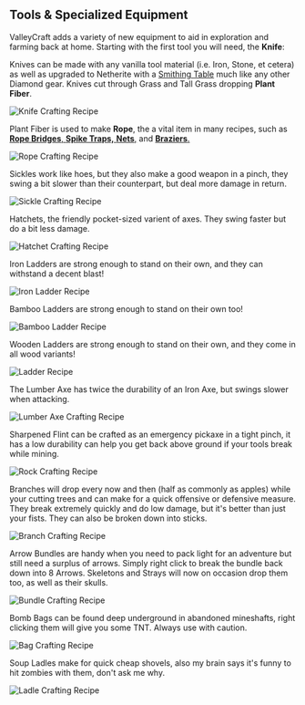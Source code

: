## Tools & Specialized Equipment

ValleyCraft adds a variety of new equipment to aid in exploration and farming back at home. Starting with the first tool you will need, the **Knife**:

Knives can be made with any vanilla tool material (i.e. Iron, Stone, et cetera) as well as upgraded to Netherite with a [Smithing Table](https://minecraft.fandom.com/wiki/Smithing_Table) much like any other Diamond gear. Knives cut through Grass and Tall Grass dropping **Plant Fiber**.

![Knife Crafting Recipe](https://github.com/l1nkl3/ValleyCraft/blob/gh-pages/wiki-images/knife.png)

Plant Fiber is used to make **Rope**, the a vital item in many recipes, such as [**Rope Bridges**, **Spike Traps,** **Nets**,](https://github.com/l1nkl3/ValleyCraft/blob/gh-pages/bridges.md) and [**Braziers**.](https://github.com/l1nkl3/ValleyCraft/blob/gh-pages/lights.md)

![Rope Crafting Recipe](https://github.com/l1nkl3/ValleyCraft/blob/gh-pages/wiki-images/rope.png)

Sickles work like hoes, but they also make a good weapon in a pinch, they swing a bit slower than their counterpart, but deal more damage in return.

![Sickle Crafting Recipe](https://github.com/l1nkl3/ValleyCraft/blob/gh-pages/wiki-images/sickle.png)

Hatchets, the friendly pocket-sized varient of axes. They swing faster but do a bit less damage.

![Hatchet Crafting Recipe](https://github.com/l1nkl3/ValleyCraft/blob/gh-pages/wiki-images/hatchet.png)

Iron Ladders are strong enough to stand on their own, and they can withstand a decent blast!

![Iron Ladder Recipe](https://github.com/l1nkl3/ValleyCraft/blob/gh-pages/wiki-images/iron.png)

Bamboo Ladders are strong enough to stand on their own too!

![Bamboo Ladder Recipe](https://github.com/l1nkl3/ValleyCraft/blob/gh-pages/wiki-images/bamboo.png)

Wooden Ladders are strong enough to stand on their own, and they come in all wood variants!

![Ladder Recipe](https://github.com/l1nkl3/ValleyCraft/blob/gh-pages/wiki-images/ladder.png)

The Lumber Axe has twice the durability of an Iron Axe, but swings slower when attacking.

![Lumber Axe Crafting Recipe](https://github.com/l1nkl3/ValleyCraft/blob/gh-pages/wiki-images/lumber.png)

Sharpened Flint can be crafted as an emergency pickaxe in a tight pinch, it has a low durability can help you get back above ground if your tools break while mining.

![Rock Crafting Recipe](https://github.com/l1nkl3/ValleyCraft/blob/gh-pages/wiki-images/rock.png)

Branches will drop every now and then (half as commonly as apples) while your cutting trees and can make for a quick offensive or defensive measure. They break extremely quickly and do low damage, but it's better than just your fists. They can also be broken down into sticks.

![Branch Crafting Recipe](https://github.com/l1nkl3/ValleyCraft/blob/gh-pages/wiki-images/sticks.png)

Arrow Bundles are handy when you need to pack light for an adventure but still need a surplus of arrows. Simply right click to break the bundle back down into 8 Arrows. Skeletons and Strays will now on occasion drop them too, as well as their skulls.

![Bundle Crafting Recipe](https://github.com/l1nkl3/ValleyCraft/blob/gh-pages/wiki-images/bundle.png)

Bomb Bags can be found deep underground in abandoned mineshafts, right clicking them will give you some TNT. Always use with caution.

![Bag Crafting Recipe](https://github.com/l1nkl3/ValleyCraft/blob/gh-pages/wiki-images/bag.png)

Soup Ladles make for quick cheap shovels, also my brain says it's funny to hit zombies with them, don't ask me why.

![Ladle Crafting Recipe](https://github.com/l1nkl3/ValleyCraft/blob/gh-pages/wiki-images/ladle.png)
